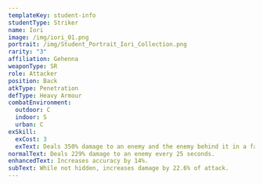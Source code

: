 ```yaml
---
templateKey: student-info
studentType: Striker
name: Iori
image: /img/iori_01.png
portrait: /img/Student_Portrait_Iori_Collection.png
rarity: "3"
affiliation: Gehenna
weaponType: SR
role: Attacker
position: Back
atkType: Penetration
defType: Heavy Armour
combatEnvironment:
  outdoor: C
  indoor: S
  urban: C
exSkill:
  exCost: 3
  exText: Deals 350% damage to an enemy and the enemy behind it in a fan-shape.
normalText: Deals 229% damage to an enemy every 25 seconds.
enhancedText: Increases accuracy by 14%.
subText: While not hidden, increases damage by 22.6% of attack.
---
```

